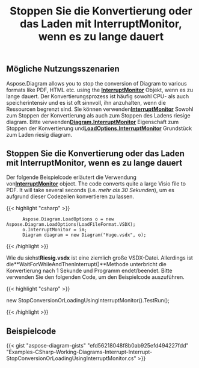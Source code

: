 ﻿---
title: Stoppen Sie die Konvertierung oder das Laden mit InterruptMonitor, wenn es zu lange dauert
type: docs
weight: 30
url: /de/net/stop-conversion-or-loading-using-interruptmonitor-when-it-is-taking-too-long/
description: In diesem Abschnitt wird erläutert, wie Sie die Konvertierung oder das Laden mit Aspose.Diagram stoppen.
---
## **Mögliche Nutzungsszenarien**

Aspose.Diagram allows you to stop the conversion of Diagram to various formats like PDF, HTML etc. using the [**InterruptMonitor**](https://reference.aspose.com/diagram/net/aspose.diagram/interruptmonitor) Objekt, wenn es zu lange dauert. Der Konvertierungsprozess ist häufig sowohl CPU- als auch speicherintensiv und es ist oft sinnvoll, ihn anzuhalten, wenn die Ressourcen begrenzt sind. Sie können verwenden[**InterruptMonitor**](https://reference.aspose.com/diagram/net/aspose.diagram/interruptmonitor) Sowohl zum Stoppen der Konvertierung als auch zum Stoppen des Ladens riesige diagram. Bitte verwenden[**Diagram.InterruptMonitor**](https://reference.aspose.com/diagram/net/aspose.diagram/diagram/properties/interruptmonitor) Eigenschaft zum Stoppen der Konvertierung und[**LoadOptions.InterruptMonitor**](https://reference.aspose.com/diagram/net/aspose.diagram/loadoptions/properties/interruptmonitor) Grundstück zum Laden riesig diagram.

## **Stoppen Sie die Konvertierung oder das Laden mit InterruptMonitor, wenn es zu lange dauert**

Der folgende Beispielcode erläutert die Verwendung von[**InterruptMonitor**](https://reference.aspose.com/diagram/net/aspose.diagram/interruptmonitor) object. The code converts quite a large Visio file to PDF. It will take several seconds (i.e. *mehr als 30 Sekunden*), um es aufgrund dieser Codezeilen konvertieren zu lassen.

{{< highlight "csharp" >}}

	      Aspose.Diagram.LoadOptions o = new Aspose.Diagram.LoadOptions(LoadFileFormat.VSDX);
	      o.InterruptMonitor = im;
	      Diagram diagram = new Diagram("Huge.vsdx", o);

{{< /highlight >}}

 Wie du siehst**Riesig.vsdx** ist eine ziemlich große VSDX-Datei. Allerdings ist die**WaitForWhileAndThenInterrupt()**Methode unterbricht die Konvertierung nach 1 Sekunde und Programm endet/beendet. Bitte verwenden Sie den folgenden Code, um den Beispielcode auszuführen.

{{< highlight "csharp" >}}

 new StopConversionOrLoadingUsingInterruptMonitor().TestRun();

{{< /highlight >}}

## **Beispielcode**
{{< gist "aspose-diagram-gists" "efd56218048f8b0ab925efd494227fdd" "Examples-CSharp-Working-Diagrams-Interrupt-Interrupt-StopConversionOrLoadingUsingInterruptMonitor.cs" >}}
